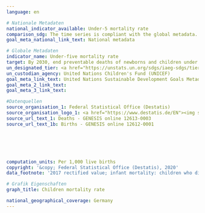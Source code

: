 ```yaml
---
language: en

# Nationale Metadaten
national_indicator_available: Under-5 mortality rate
comparison_sdg: The time series is compliant with the global metadata.
goal_meta_national_link_text: National metadata

# Globale Metadaten
indicator_name: Under-five mortality rate
target: By 2030, end preventable deaths of newborns and children under 5 years of age, with all countries aiming to reduce neonatal mortality to at least as low as 12 per 1,000 live births and under-5 mortality to at least as low as 25 per 1,000 live births
un_designated_tier: <a href="https://unstats.un.org/sdgs/iaeg-sdgs/tier-classification/" title="Click here for more information on the UN tier classification.">Tier I</a>
un_custodian_agency: United Nations Children's Fund (UNICEF)
goal_meta_link_text: United Nations Sustainable Development Goals Metadata
goal_meta_2_link_text: 
goal_meta_3_link_text: 

#Datenquellen
source_organisation_1: Federal Statistical Office (Destatis)
source_organisation_logo_1: <a href="https://www.destatis.de/EN"><img src="https://g205sdgs.github.io/sdg-indicators/public/OrgImgEn/destatis.png" alt="Logo destatis" style="height:60px; width:148px" /></a>
source_url_text_1: Deaths - GENESIS online 12613-0003
source_url_text_1b: Births - GENESIS online 12612-0001






computation_units: Per 1,000 live births
copyright: '&copy; Federal Statistical Office (Destatis), 2020'
data_footnote: '2017 rectified value; infant mortality: children who died in their first year of life (under 1 year)'

# Grafik Eigenschaften
graph_title: Children mortality rate

national_geographical_coverage: Germany
---
```


